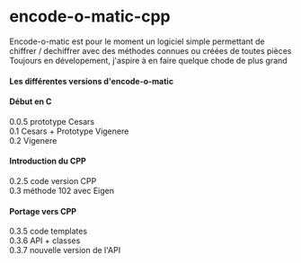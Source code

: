# encode-o-matic-cpp

Encode-o-matic est pour le moment un logiciel simple permettant de chiffrer / dechiffrer avec des méthodes connues ou créées de toutes pièces <br />
Toujours en dévelopement, j'aspire à en faire quelque chode de plus grand <br />

#### Les différentes versions d'encode-o-matic

#### Début en C<br />
0.0.5   prototype Cesars<br />
0.1     Cesars + Prototype Vigenere<br />
0.2     Vigenere<br />
#### Introduction du CPP<br />
0.2.5   code version CPP<br />
0.3     méthode 102 avec Eigen<br />
#### Portage vers CPP<br />
0.3.5   code templates<br />
0.3.6   API + classes<br />
0.3.7	nouvelle version de l'API<br />
